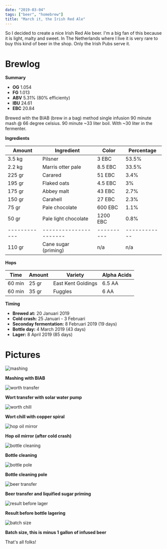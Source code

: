 ```yaml
---
date: "2019-03-04"
tags: ["beer", "homebrew"]
title: "March it, the Irish Red Ale"
---
```


So I decided to create a nice Irish Red Ale beer. I'm a big fan of this because it is light, malty and sweet. In 
 The Netherlands where I live it is very rare to buy this kind of beer in the shop. Only the Irish Pubs serve it.

# Brewlog

**Summary**

* **OG** 1.054
* **FG** 1.013
* **ABV** 5.31% (80% efficienty)
* **IBU** 24.61
* **EBC** 20.84

Brewed with the BIAB (brew in a bag) method single infusion 90 minute mash @ 66 degree celsius. 90 minute ~33 liter boil. With ~30 liter in the fermenter.

**Ingredients**

| Amount       | Ingredient             | Color      | Percentage   |
| ------------ | ---------------------- | ---------- | ------------ |
| 3.5 kg       | Pilsner                | 3 EBC      | 53.5%        |
| 2.2 kg       | Marris otter pale      | 8.5 EBC    | 33.5%        |
| 225 gr       | Carared                | 51 EBC     | 3.4%         |
| 195 gr       | Flaked oats            | 4.5 EBC    | 3%           |
| 175 gr       | Abbey malt             | 43 EBC     | 2.7%         |
| 150 gr       | Carahell               | 27 EBC     | 2.3%         |
| 75 gr        | Pale chocolate         | 600 EBC    | 1.1%         |
| 50 gr        | Pale light chocolate   | 1200 EBC   | 0.8%         |
| ------------ | ---------------------- | ---------- | ------------ |
| 110 gr       | Cane sugar (priming)   | n/a        | n/a          |

**Hops**

| Time   | Amount | Variety            | Alpha Acids |
| ------ | ------ | ------------------ | ----------- |
| 60 min | 25 gr  | East Kent Goldings | 6.5 AA      |
| 60 min | 35 gr  | Fuggles            | 6   AA      |

**Timing**

* **Brewed at:** 20 Januari 2019
* **Cold crash:** 25 Januari - 3 Februari
* **Seconday fermentation:** 8 Februari 2019 (19 days)
* **Bottle day:** 4 March 2019 (43 days)
* **Lager:** 8 April 2019 (85 days)

# Pictures

![mashing](/images/beer/20190304/IMG_1633.JPG)

**Mashing with BIAB**

![worth transfer](/images/beer/20190304/IMG_1635.JPG)

**Wort transfer with solar water pump**

![worth chill](/images/beer/20190304/IMG_1639.JPG)

**Wort chill with copper spiral**

![hop oil mirror](/images/beer/20190304/IMG_1859.JPG)

**Hop oil mirror (after cold crash)**

![bottle cleaning](/images/beer/20190304/IMG_1924.JPG)

**Bottle cleaning**

![bottle pole](/images/beer/20190304/IMG_1923.JPG)

**Bottle cleaning pole**

![beer transfer](/images/beer/20190304/IMG_1959.JPG)

**Beer transfer and liquified sugar priming**

![result before lager](/images/beer/20190304/IMG_1973.JPG)

**Result before bottle lagering**

![batch size](/images/beer/20190304/IMG_1974.JPG)

**Batch size, this is minus 1 gallon of infused beer**

That's all folks!
